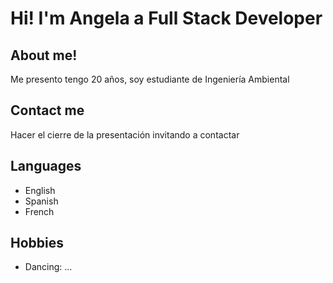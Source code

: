 # Hi! I'm Angela a Full Stack Developer
## About me!
Me presento tengo 20 años, soy estudiante de Ingeniería Ambiental
## Contact me
Hacer el cierre de la presentación invitando a contactar
## Languages
- English
- Spanish
- French
## Hobbies
- Dancing: ...

